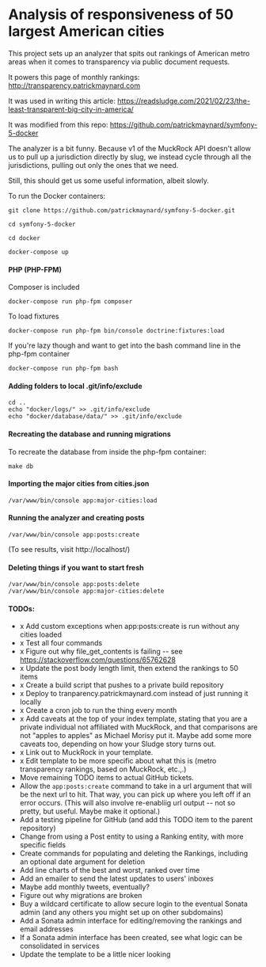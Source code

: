 # Analysis of responsiveness of 50 largest American cities

This project sets up an analyzer that spits out rankings of American metro areas when it comes to transparency via public document requests.

It powers this page of monthly rankings: http://transparency.patrickmaynard.com

It was used in writing this article: https://readsludge.com/2021/02/23/the-least-transparent-big-city-in-america/

It was modified from this repo: https://github.com/patrickmaynard/symfony-5-docker

The analyzer is a bit funny. Because v1 of the MuckRock API doesn't allow us to pull up a jurisdiction directly by slug, we instead cycle through all the jurisdictions, pulling out only the ones that we need.

Still, this should get us some useful information, albeit slowly.

To run the Docker containers:

```
git clone https://github.com/patrickmaynard/symfony-5-docker.git

cd symfony-5-docker

cd docker

docker-compose up
```

#### PHP (PHP-FPM)

Composer is included

```
docker-compose run php-fpm composer 
```

To load fixtures

```
docker-compose run php-fpm bin/console doctrine:fixtures:load
```

If you're lazy though and want to get into the bash command line in the php-fpm container

```
docker-compose run php-fpm bash
```

#### Adding folders to local .git/info/exclude

```
cd ..
echo "docker/logs/" >> .git/info/exclude
echo "docker/database/data/" >> .git/info/exclude
```

#### Recreating the database and running migrations

To recreate the database from inside the php-fpm container:

```
make db
```

#### Importing the major cities from cities.json

```
/var/www/bin/console app:major-cities:load
```

#### Running the analyzer and creating posts

```
/var/www/bin/console app:posts:create
```
(To see results, visit http://localhost/)

#### Deleting things if you want to start fresh

```
/var/www/bin/console app:posts:delete
/var/www/bin/console app:major-cities:delete
```

#### TODOs:

* x Add custom exceptions when app:posts:create is run without any cities loaded
* x Test all four commands
* x Figure out why file_get_contents is failing -- see https://stackoverflow.com/questions/65762628
* x Update the post body length limit, then extend the rankings to 50 items
* x Create a build script that pushes to a private build repository
* x Deploy to tranparency.patrickmaynard.com instead of just running it locally
* x Create a cron job to run the thing every month
* x Add caveats at the top of your index template, stating that you are a private individual not affiliated with MuckRock, and that comparisons are not "apples to apples" as Michael Morisy put it. Maybe add some more caveats too, depending on how your Sludge story turns out.
* x Link out to MuckRock in your template.
* x Edit template to be more specific about what this is (metro transparency rankings, based on MuckRock, etc.,.)
* Move remaining TODO items to actual GitHub tickets.
* Allow the `app:posts:create` command to take in a url argument that will be the next url to hit. That way, you can pick up where you left off if an error occurs. (This will also involve re-enabliig url output -- not so pretty, but useful. Maybe make it optional.)
* Add a testing pipeline for GitHub (and add this TODO item to the parent repository)
* Change from using a Post entity to using a Ranking entity, with more specific fields
* Create commands for populating and deleting the Rankings, including an optional date argument for deletion
* Add line charts of the best and worst, ranked over time
* Add an emailer to send the latest updates to users' inboxes
* Maybe add monthly tweets, eventually?
* Figure out why migrations are broken
* Buy a wildcard certificate to allow secure login to the eventual Sonata admin (and any others you might set up on other subdomains)
* Add a Sonata admin interface for editing/removing the rankings and email addresses
* If a Sonata admin interface has been created, see what logic can be consolidated in services
* Update the template to be a little nicer looking